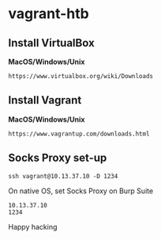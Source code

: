 # vagrant-htb

## Install VirtualBox

__MacOS/Windows/Unix__
```
https://www.virtualbox.org/wiki/Downloads
```

## Install Vagrant

__MacOS/Windows/Unix__
```
https://www.vagrantup.com/downloads.html
```

## Socks Proxy set-up

```
ssh vagrant@10.13.37.10 -D 1234
```

On native OS, set Socks Proxy on Burp Suite
```
10.13.37.10
1234
```

Happy hacking
